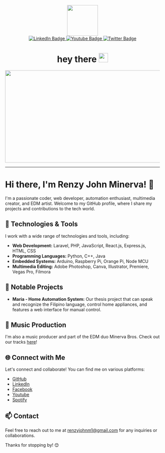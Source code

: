 <div id="header" align="center">
  <img src="https://media.giphy.com/media/M9gbBd9nbDrOTu1Mqx/giphy.gif" width="100"/>
  <div id="badges">
    <a href="your-linkedin-URL">
      <img src="https://img.shields.io/badge/LinkedIn-blue?style=for-the-badge&logo=linkedin&logoColor=white" alt="LinkedIn Badge"/>
    </a>
    <a href="your-youtube-URL">
      <img src="https://img.shields.io/badge/YouTube-red?style=for-the-badge&logo=youtube&logoColor=white" alt="Youtube Badge"/>
    </a>
    <a href="your-twitter-URL">
      <img src="https://img.shields.io/badge/Twitter-blue?style=for-the-badge&logo=twitter&logoColor=white" alt="Twitter Badge"/>
    </a>
  </div>
  <img src="https://komarev.com/ghpvc/?username=your-github-username&style=flat-square&color=blue" alt=""/>
  <h1>
    hey there
    <img src="https://media.giphy.com/media/hvRJCLFzcasrR4ia7z/giphy.gif" width="30px"/>
  </h1>
</div>
<div align="center">
  <img src="https://media.giphy.com/media/dWesBcTLavkZuG35MI/giphy.gif" width="600" height="300"/>
</div>

---


# Hi there, I'm Renzy John Minerva! 👋

I'm a passionate coder, web developer, automation enthusiast, multimedia creator, and EDM artist. Welcome to my GitHub profile, where I share my projects and contributions to the tech world.

## 🔧 Technologies & Tools

I work with a wide range of technologies and tools, including:

- **Web Development:** Laravel, PHP, JavaScript, React.js, Express.js, HTML, CSS
- **Programming Languages:** Python, C++, Java
- **Embedded Systems:** Arduino, Raspberry Pi, Orange Pi, Node MCU
- **Multimedia Editing:** Adobe Photoshop, Canva, Illustrator, Premiere, Vegas Pro, Filmora

## 🌟 Notable Projects

- **Maria - Home Automation System:** Our thesis project that can speak and recognize the Filipino language, control home appliances, and features a web interface for manual control.

## 🎵 Music Production

I'm also a music producer and part of the EDM duo Minerva Bros. Check out our tracks [here](link-to-your-music)!

## 🌐 Connect with Me

Let's connect and collaborate! You can find me on various platforms:

- [GitHub](https://github.com/YourGitHubUsername)
- [LinkedIn](https://www.linkedin.com/in/YourLinkedInProfile)
- [Facebook](https://twitter.com/YourTwitterHandle)
- [Youtube](https://twitter.com/YourTwitterHandle)
- [Spotify](https://twitter.com/YourTwitterHandle)

## 📫 Contact

Feel free to reach out to me at [renzyjohnm1@gmail.com](mailto:renzyjohnm1@gmail.com) for any inquiries or collaborations.

Thanks for stopping by! 😊

